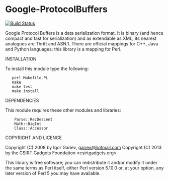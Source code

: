 Google-ProtocolBuffers
==
[![Build Status](https://travis-ci.org/csirtgadgets/google-protocolbuffers-perl.png?branch=stable)](https://travis-ci.org/csirtgadgets/google-protocolbuffers-perl)

Google Protocol Buffers is a data serialization format.
It is binary (and hence compact and fast for serialization)
and as extendable as XML; its nearest analogues are Thrift and ASN.1.
There are official mappings for C++, Java and Python languages;
this library is a mapping for Perl.

INSTALLATION

To install this module type the following:
```
   perl Makefile.PL
   make
   make test
   make install
```
DEPENDENCIES

This module requires these other modules and libraries:
```
    Parse::RecDescent
    Math::BigInt
    Class::Accessor
```
COPYRIGHT AND LICENCE

Copyright (C) 2008 by Igor Gariev, <gariev@hotmail.com>
Copyright (C) 2013 by the CSIRT Gadgets Foundation <csirtgadgets.org>

This library is free software; you can redistribute it and/or modify
it under the same terms as Perl itself, either Perl version 5.10.0 or,
at your option, any later version of Perl 5 you may have available.